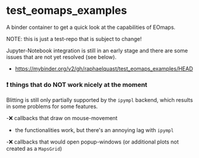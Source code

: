 # test_eomaps_examples
A binder container to get a quick look at the capabilities of EOmaps.

NOTE: this is just a test-repo that is subject to change!

Jupyter-Notebook integration is still in an early stage and there are some issues
that are not yet resolved (see below).


- https://mybinder.org/v2/gh/raphaelquast/test_eomaps_examples/HEAD


### ❗ things that do NOT work nicely at the moment
Blitting is still only partially supported by the `ipympl` backend, which results
in some problems for some features.

-❌ callbacks that draw on mouse-movement
  - the functionalities work, but there's an annoying lag with `ipympl`

-❌ callbacks that would open popup-windows (or additional plots not created as a `MapsGrid`)
